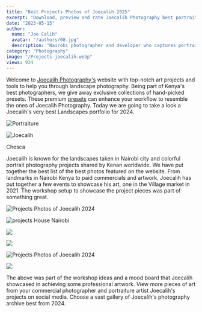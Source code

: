 ```yaml
---
title: "Best Projects Photos of Joecalih 2025"
excerpt: "Download, preview and rate Joecalih Photography best portraits photo and their scene from our Gallery. Learn various skills in portraiture."
date: "2023-05-15"
author:
  name: "Joe Calih"
  avatar: "/authors/08.jpg"
  description: "Nairobi photographer and developer who captures portraiture, landscapes, weddings, and photo studios."
category: "Photography"
image: "/Projects-joecalih.webp"
views: 934
---
```



Welcome to [Joecalih Photography's](https://g.page/joecalih?share) website with top-notch art projects and tools to help you through landscape photography. Being part of Kenya's best photographers, we give away exclusive collections of hand-picked presets. These premium [presets](https://joecalih.co.ke/category/presets/) can enhance your workflow to resemble the ones of Joecalih Photography. Today we are going to take a look a Joecalih's very best Landscapes portfolio for 2024.

![Portraiture](https://joecalih.co.ke/wp-content/uploads/2024/02/Portraiture.jpg)

![Joecalih](https://joecalih.co.ke/wp-content/uploads/2024/02/Fashion-Portrait.jpg)

Chesca

Joecalih is known for the landscapes taken in Nairobi city and colorful portrait photography projects shared by Kenan worldwide. We have put together the best list of the best photos featured on the website. From landmarks in Nairobi Kenya to paid commercials and artwork. Joecalih has put together a few events to showcase his art, one in the Village market in 2021. The workshop setup to showcase the project pieces was part of something great.

![Projects Photos of Joecalih 2024](https://joecalih.co.ke/wp-content/uploads/2024/02/House-Photo.jpg)

![projects House Nairobi](https://joecalih.co.ke/wp-content/uploads/2024/02/House-Nairobi.jpg)

![](https://joecalih.co.ke/wp-content/uploads/2024/02/K1-House-Club.jpg)

![](https://joecalih.co.ke/wp-content/uploads/2024/02/Head-Shot-Portrait.jpg)

![Projects Photos of Joecalih 2024](https://joecalih.co.ke/wp-content/uploads/2024/02/pic.jpg)

![](https://joecalih.co.ke/wp-content/uploads/2024/02/Portrait.jpg)

The above was part of the workshop ideas and a mood board that Joecalih showcased in achieving some professional artwork. View more pieces of art from your commercial photographer and portraiture artist Joecalih's projects on social media. Choose a vast gallery of Joecalih's photography archive best from 2024.
